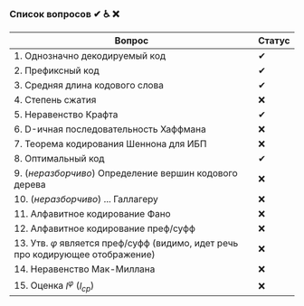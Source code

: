 ### Список вопросов ✔ ♿ ❌

| Вопрос                                                       | Статус |
| ------------------------------------------------------------ | ------ |
| 1. Однозначно декодируемый код                               | ✔       |
| 2. Префиксный код                                            | ✔       |
| 3. Средняя длина кодового слова                              | ✔       |
| 4. Степень сжатия                                            | ❌      |
| 5. Неравенство Крафта                                        | ✔       |
| 6. D-ичная последовательность Хаффмана                       | ❌      |
| 7. Теорема кодирования Шеннона для ИБП                       | ❌      |
| 8. Оптимальный код                          | ✔       |
| 9. (*неразборчиво*) Определение вершин кодового дерева       | ❌      |
| 10. (*неразборчиво*) ... Галлагеру                           | ❌      |
| 11. Алфавитное кодирование Фано                              | ❌      |
| 12. Алфавитное кодирование преф/суфф | ❌      |
| 13. Утв. $\varphi$ является преф/суфф (видимо, идет речь про кодирующее отображение) | ❌      |
| 14. Неравенство Мак-Миллана                                 | ❌      |
| 15. Оценка $l^\varphi$ ($l_{ср}$)                           | ❌      |

